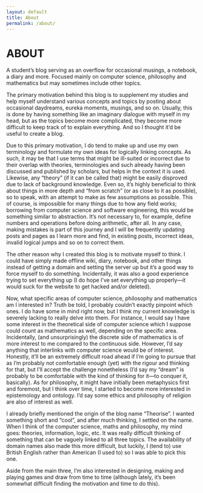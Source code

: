 ```yaml
---
layout: default
title: About
permalink: /about/
---
```


# ABOUT

A student’s blog serving as an overflow for occasional musings, a notebook, a diary and more. Focused mainly on computer science, philosophy and mathematics but may sometimes include other topics.

The primary motivation behind this blog is to supplement my studies and help myself understand various concepts and topics by posting about occasional daydreams, eureka moments, musings, and so on. Usually, this is done by having something like an imaginary dialogue with myself in my head, but as the topics become more complicated, they become more difficult to keep track of to explain everything. And so I thought it’d be useful to create a blog.

Due to this primary motivation, I do tend to make up and use my own terminology and formulate my own ideas for logically linking concepts. As such, it may be that I use terms that might be ill-suited or incorrect due to their overlap with theories, terminologies and such already having been discussed and published by scholars, but helps in the context it is used. Likewise, any “theory” (if it can be called that) might be easily disproved due to lack of background knowledge. Even so, it’s highly beneficial to think about things in more depth and “from scratch” (or as close to it as possible), so to speak, with an attempt to make as few assumptions as possible. This of course, is impossible for many things due to how any field works; borrowing from computer science and software engineering, this would be something similar to abstraction. It’s not necessary to, for example, define numbers and operations before doing arithmetic, after all. In any case, making mistakes is part of this journey and I will be frequently updating posts and pages as I learn more and find, in existing posts, incorrect ideas, invalid logical jumps and so on to correct them.

The other reason why I created this blog is to motivate myself to think. I could have simply made offline wiki, diary, notebook, and other things instead of getting a domain and setting the server up but it’s a good way to force myself to do something. Incidentally, it was also a good experience trying to set everything up (I do hope I’ve set everything up properly—it would suck for the website to get hacked and/or deleted).

Now, what specific areas of computer science, philosophy and mathematics am I interested in? Truth be told, I probably couldn’t exactly pinpoint which ones. I do have some in mind right now, but I think my current knowledge is severely lacking to really delve into them. For instance, I would say I have some interest in the theoretical side of computer science which I suppose could count as mathematics as well, depending on the specific area. Incidentally, (and unsurprisingly) the discrete side of mathematics is of more interest to me compared to the continuous side. However, I’d say anything that interlinks with computer science would be of interest. Honestly, it’ll be an extremely difficult road ahead if I’m going to pursue that as I’m probably not comfortable enough (yet) with the rigour and thinking for that, but I’ll accept the challenge nonetheless (I’d say my “dream” is probably to be comfortable with the kind of thinking for it—to conquer it, basically). As for philosophy, it might have initially been metaphysics first and foremost, but I think over time, I started to become more interested in epistemology and ontology. I’d say some ethics and philosophy of religion are also of interest as well.

I already briefly mentioned the origin of the blog name “Theorise”. I wanted something short and “cool”, and after much thinking, I settled on the name. When I think of the computer science, maths and philosophy, my mind goes: theories, information, logic, etc. It was really difficult thinking of something that can be vaguely linked to all three topics. The availability of domain names also made this more difficult, but luckily, I (tend to) use British English rather than American (I used to) so I was able to pick this one.

Aside from the main three, I’m also interested in designing, making and playing games and draw from time to time (although lately, it’s been somewhat difficult finding the motivation and time to do this).
